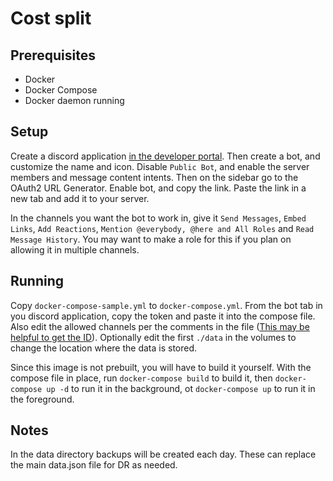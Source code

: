 # Cost split
## Prerequisites
- Docker
- Docker Compose
- Docker daemon running
## Setup
Create a discord application [in the developer portal](https://discord.com/developers/applications). Then create a bot, and customize the name and icon. Disable `Public Bot`, and enable the server members and message content intents. Then on the sidebar go to the OAuth2 URL Generator. Enable bot, and copy the link. Paste the link in a new tab and add it to your server.

In the channels you want the bot to work in, give it `Send Messages`, `Embed Links`, `Add Reactions`, `Mention @everybody, @here and All Roles` and `Read Message History`. You may want to make a role for this if you plan on allowing it in multiple channels.

## Running
Copy `docker-compose-sample.yml` to `docker-compose.yml`. From the bot tab in you discord application, copy the token and paste it into the compose file. Also edit the allowed channels per the comments in the file ([This may be helpful to get the ID](https://www.remote.tools/remote-work/how-to-find-discord-id)). Optionally edit the first `./data` in the volumes to change the location where the data is stored.

Since this image is not prebuilt, you will have to build it yourself. With the compose file in place, run `docker-compose build` to build it, then `docker-compose up -d` to run it in the background, ot `docker-compose up` to run it in the foreground.

## Notes
In the data directory backups will be created each day. These can replace the main data.json file for DR as needed.